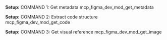 **Setup:** COMMAND 1: Get metadata
mcp_figma_dev_mod_get_metadata

**Setup:** COMMAND 2: Extract code structure  
mcp_figma_dev_mod_get_code

**Setup:** COMMAND 3: Get visual reference
mcp_figma_dev_mod_get_image
